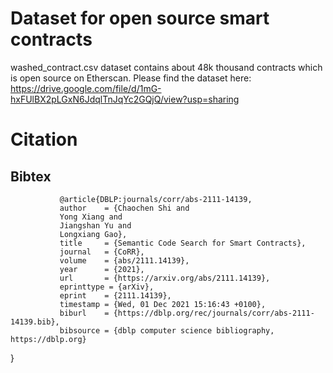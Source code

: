 # Dataset for open source smart contracts
washed_contract.csv dataset contains about 48k thousand contracts which is open source on Etherscan.
Please find the dataset here:
https://drive.google.com/file/d/1mG-hxFUlBX2pLGxN6JdqlTnJqYc2GQjQ/view?usp=sharing
# Citation
## Bibtex

               @article{DBLP:journals/corr/abs-2111-14139,  
               author    = {Chaochen Shi and  
               Yong Xiang and
               Jiangshan Yu and
               Longxiang Gao},
               title     = {Semantic Code Search for Smart Contracts},
               journal   = {CoRR},
               volume    = {abs/2111.14139},
               year      = {2021},
               url       = {https://arxiv.org/abs/2111.14139},
               eprinttype = {arXiv},
               eprint    = {2111.14139},
               timestamp = {Wed, 01 Dec 2021 15:16:43 +0100},
               biburl    = {https://dblp.org/rec/journals/corr/abs-2111-14139.bib},
               bibsource = {dblp computer science bibliography, https://dblp.org}
  
}
